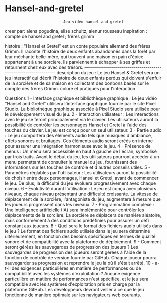 # Hansel-and-gretel
                            —-Jeu vidéo hansel and gretel—                               
creer par: alena pogudina, elise schultz, alenur rousseau
inspiration : compte de hansel and gretel ; frères grimm









histoire : "Hansel et Gretel" est un conte populaire allemand des frères Grimm. Il raconte l'histoire de deux enfants abandonnés dans la forêt par leur méchante belle-mère, qui trouvent une maison en pain d'épice appartenant à une sorcière. Ils parviennent à échapper à ses griffes et retournent chez eux avec des trésors.
—-------------------------------------------------------------
description du jeu :
Le jeu Hansel & Gretel sera un jeu interactif qui décrit l'histoire de deux enfants perdus qui doivent s'enfuir de la sorcière et de sa maison en collectant des bonbons basés sur le compte des frères Grimm. 
colore et pratiques pour l'interaction 

Questions 
1 - Interface graphique et bibliothèque graphique : Le jeu vidéo "Hansel and Gretel" utilisera l'interface graphique fournie par le site Pixel Studio. La bibliothèque graphique associée à Pixel Studio sera utilisée pour le développement visuel du jeu.
2 - Interaction utilisateur : Les interactions avec le jeu se feront principalement via le clavier. Les utilisateurs auront la possibilité de contrôler les personnages Hansel et Gretel à l'aide des touches du clavier. Le jeu est conçu pour un seul utilisateur.
3 - Partie audio : Le jeu comportera des éléments audio tels que musiques d'ambiance, effets sonores et bruitages. Ces éléments audio seront créés en interne pour assurer une intégration harmonieuse avec le jeu.
4 - Présence de menus : Un menu sera accessible en haut à gauche de l'écran, symbolisé par trois traits. Avant le début du jeu, les utilisateurs pourront accéder à un menu permettant de consulter le manuel du jeu, fournissant des informations sur les touches de contrôle et d'autres conseils utiles.
5 - Paramètres réglables par l'utilisateur : Les utilisateurs auront la possibilité de choisir entre deux personnages, Hansel et Gretel, avant de commencer le jeu. De plus, la difficulté du jeu évoluera progressivement avec chaque niveau.
6 - Évolutivité durant l'utilisation : Le jeu est conçu avec plusieurs niveaux, chaque niveau présentant une difficulté croissante. La vitesse de déplacement de la sorcière, l'antagoniste du jeu, augmentera à mesure que les joueurs progressent dans les niveaux.
7 - Programmation complexe : Une intelligence artificielle (IA) sera implémentée pour contrôler les déplacements de la sorcière. La sorcière se déplacera de manière aléatoire, mais conformément à des conditions prédéfinies pour assurer un défi constant aux joueurs.
8 -   Quel sera le format des fichiers audio utilisés dans le jeu ? Le format des fichiers audio utilisés dans le jeu sera déterminé ultérieurement, en fonction des besoins spécifiques en termes de qualité sonore et de compatibilité avec la plateforme de déploiement.
9 - Comment seront gérées les sauvegardes de progression des joueurs ? Les sauvegardes de progression des joueurs seront gérées à l'aide de la fonction de contrôle de version fournie par GitHub. Chaque joueur pourra sauvegarder sa progression et reprendre le jeu là où il s'était arrêté.
10 -  a-t-il des exigences particulières en matière de performances ou de compatibilité avec les systèmes d'exploitation ? Aucune exigence particulière en matière de performances n'est spécifiée, et le jeu sera compatible avec les systèmes d'exploitation pris en charge par la plateforme GitHub. Les développeurs devront veiller à ce que le jeu fonctionne de manière optimale sur les navigateurs web courants.

